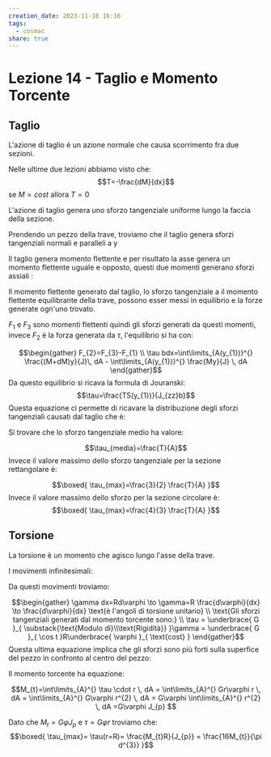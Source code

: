 ```yaml
---
creation_date: 2023-11-18 16:16
tags:
  - cosmac
share: true
---
```

# Lezione 14 - Taglio e Momento Torcente

## Taglio

L'azione di taglio è un azione normale che causa scorrimento fra due sezioni.

Nelle ultime due lezioni abbiamo visto che: $$T=-\frac{dM}{dx}$$se $M = cost$ allora $T=0$

L'azione di taglio genera uno sforzo tangenziale uniforme lungo la faccia della sezione.

<!Diagramma sforzo tangenziale distribuito>

Prendendo un pezzo della trave, troviamo che il taglio genera sforzi tangenziali normali e paralleli a y

<!Diagramma stato di sforzo e cubo>

Il taglio genera momento flettente e per risultato la asse genera un momento flettente uguale e opposto, questi due momenti generano sforzi assiali :

<!Diagrammai distribuzioni>

Il momento flettente generato dal taglio, lo sforzo tangenziale a il momento flettente equilibrante della trave, possono esser messi in equilibrio e la forze generate ogn'uno trovato.

<!Diagramma sezione con le forze>

$F_{1}$ e $F_{3}$ sono momenti flettenti quindi gli sforzi generati da questi momenti, invece $F_{2}$ è la forza generata da $\tau$, l'equilibrio si ha con:

$$\begin{gather}
F_{2}=F_{3}-F_{1} \\
\tau bdx=\int\limits_{A(y_{1})}^{} \frac{(M+dM)y}{J}\, dA - \int\limits_{A(y_{1})}^{} \frac{My}{J} \, dA  
\end{gather}$$
Da questo equilibrio si ricava la formula di Jouranski:
$$\tau=\frac{TS(y_{1})}{J_{zz}b}$$
Questa equazione ci permette di ricavare la distribuzione degli sforzi tangenziali causati dal taglio che è:

<!Diagramma distribuzione sforzi tangenziali, non è giusto il disegno devono esser normali a x, lungo z>

Si trovare che lo sforzo tangenziale medio ha valore:

$$\tau_{media}=\frac{T}{A}$$
Invece il valore massimo dello sforzo tangenziale per la sezione rettangolare è:

$$\boxed{ \tau_{max}=\frac{3}{2} \frac{T}{A} }$$
Invece il valore massimo dello sforzo per la sezione circolare è:
$$\boxed{ \tau_{max}=\frac{4}{3} \frac{T}{A} }$$

## Torsione

La torsione è un momento che agisco lungo l'asse della trave.

I movimenti infinitesimali:

<!Diagramma infinitesimali>

Da questi movimenti troviamo:

$$\begin{gather}
\gamma dx=Rd\varphi \to \gamma=R \frac{d\varphi}{dx} \to \frac{d\varphi}{dx} \text{è l'angoli di torsione unitario} \\
\text{Gli sforzi tangenziali generati dal momento torcente sono:} \\
\tau = \underbrace{ G }_{ \substack{\text{Modulo di}\\\text{Rigidità}} }\gamma = \underbrace{ G }_{ \cos t }R\underbrace{ \varphi }_{ \text{cost} }
\end{gather}$$
Questa ultima equazione implica che gli sforzi sono più forti sulla superfice del pezzo in confronto al centro del pezzo:

<!Diagramma distribuzione sforzi tangenziali torcenti>

Il momento torcente ha equazione:

$$M_{t}=\int\limits_{A}^{} \tau \cdot r  \, dA = \int\limits_{A}^{} Gr\varphi r \, dA = \int\limits_{A}^{} G\varphi r^{2} \, dA = G\varphi \int\limits_{A}^{} r^{2} \, dA =G\varphi J_{p}  $$

Dato che $M_{t} = G\varphi J_{p}$ e $\tau = G\varphi r$ troviamo che:
$$\boxed{ \tau_{max}= \tau(r=R)= \frac{M_{t}R}{J_{p}} = \frac{16M_{t}}{\pi d^{3}} }$$



